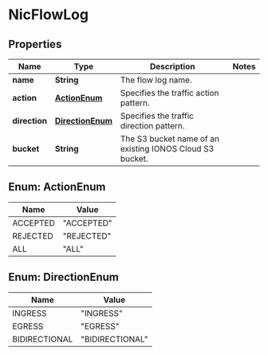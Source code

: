 

# NicFlowLog

## Properties

| Name | Type | Description | Notes |
| ------------ | ------------- | ------------- | ------------- |
| **name** | **String** | The flow log name. |  |
| **action** | [**ActionEnum**](#ActionEnum) | Specifies the traffic action pattern. |  |
| **direction** | [**DirectionEnum**](#DirectionEnum) | Specifies the traffic direction pattern. |  |
| **bucket** | **String** | The S3 bucket name of an existing IONOS Cloud S3 bucket. |  |



## Enum: ActionEnum

| Name | Value |
| ---- | -----
| ACCEPTED | &quot;ACCEPTED&quot; |
| REJECTED | &quot;REJECTED&quot; |
| ALL | &quot;ALL&quot; |



## Enum: DirectionEnum

| Name | Value |
| ---- | -----
| INGRESS | &quot;INGRESS&quot; |
| EGRESS | &quot;EGRESS&quot; |
| BIDIRECTIONAL | &quot;BIDIRECTIONAL&quot; |


